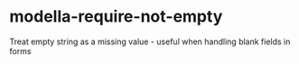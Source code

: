 # modella-require-not-empty

Treat empty string as a missing value - useful when handling blank fields in forms
